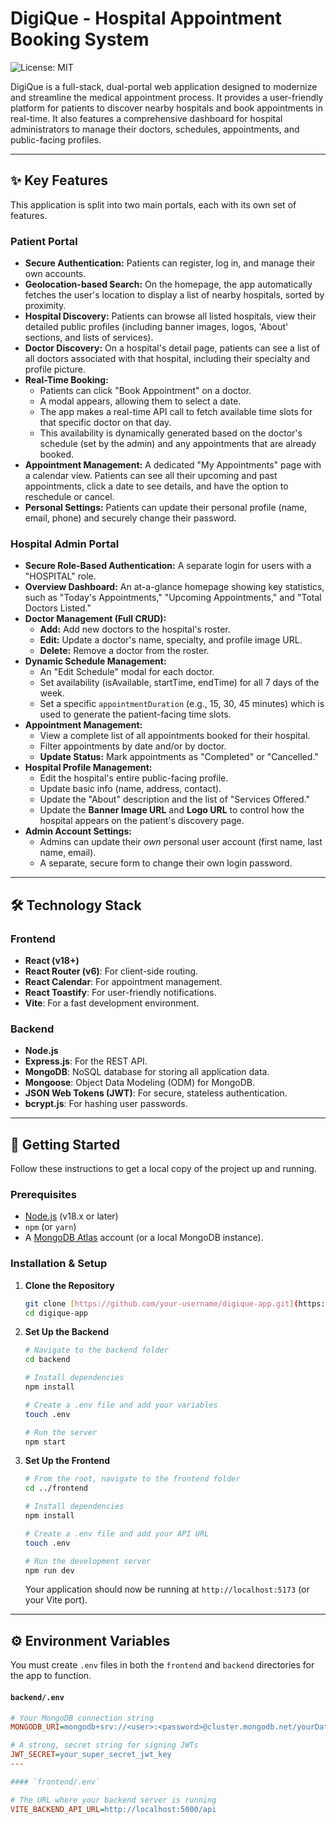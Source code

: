 # DigiQue - Hospital Appointment Booking System

![License: MIT](https://img.shields.io/badge/License-MIT-blue.svg)

DigiQue is a full-stack, dual-portal web application designed to modernize and streamline the medical appointment process. It provides a user-friendly platform for patients to discover nearby hospitals and book appointments in real-time. It also features a comprehensive dashboard for hospital administrators to manage their doctors, schedules, appointments, and public-facing profiles.

---

## ✨ Key Features

This application is split into two main portals, each with its own set of features.

### Patient Portal

* **Secure Authentication:** Patients can register, log in, and manage their own accounts.
* **Geolocation-based Search:** On the homepage, the app automatically fetches the user's location to display a list of nearby hospitals, sorted by proximity.
* **Hospital Discovery:** Patients can browse all listed hospitals, view their detailed public profiles (including banner images, logos, 'About' sections, and lists of services).
* **Doctor Discovery:** On a hospital's detail page, patients can see a list of all doctors associated with that hospital, including their specialty and profile picture.
* **Real-Time Booking:**
    * Patients can click "Book Appointment" on a doctor.
    * A modal appears, allowing them to select a date.
    * The app makes a real-time API call to fetch available time slots for that specific doctor on that day.
    * This availability is dynamically generated based on the doctor's schedule (set by the admin) and any appointments that are already booked.
* **Appointment Management:** A dedicated "My Appointments" page with a calendar view. Patients can see all their upcoming and past appointments, click a date to see details, and have the option to reschedule or cancel.
* **Personal Settings:** Patients can update their personal profile (name, email, phone) and securely change their password.

### Hospital Admin Portal

* **Secure Role-Based Authentication:** A separate login for users with a "HOSPITAL" role.
* **Overview Dashboard:** An at-a-glance homepage showing key statistics, such as "Today's Appointments," "Upcoming Appointments," and "Total Doctors Listed."
* **Doctor Management (Full CRUD):**
    * **Add:** Add new doctors to the hospital's roster.
    * **Edit:** Update a doctor's name, specialty, and profile image URL.
    * **Delete:** Remove a doctor from the roster.
* **Dynamic Schedule Management:**
    * An "Edit Schedule" modal for each doctor.
    * Set availability (isAvailable, startTime, endTime) for all 7 days of the week.
    * Set a specific `appointmentDuration` (e.g., 15, 30, 45 minutes) which is used to generate the patient-facing time slots.
* **Appointment Management:**
    * View a complete list of all appointments booked for their hospital.
    * Filter appointments by date and/or by doctor.
    * **Update Status:** Mark appointments as "Completed" or "Cancelled."
* **Hospital Profile Management:**
    * Edit the hospital's entire public-facing profile.
    * Update basic info (name, address, contact).
    * Update the "About" description and the list of "Services Offered."
    * Update the **Banner Image URL** and **Logo URL** to control how the hospital appears on the patient's discovery page.
* **Admin Account Settings:**
    * Admins can update their *own* personal user account (first name, last name, email).
    * A separate, secure form to change their own login password.

---

## 🛠️ Technology Stack

### Frontend
* **React (v18+)**
* **React Router (v6)**: For client-side routing.
* **React Calendar**: For appointment management.
* **React Toastify**: For user-friendly notifications.
* **Vite**: For a fast development environment.

### Backend
* **Node.js**
* **Express.js**: For the REST API.
* **MongoDB**: NoSQL database for storing all application data.
* **Mongoose**: Object Data Modeling (ODM) for MongoDB.
* **JSON Web Tokens (JWT)**: For secure, stateless authentication.
* **bcrypt.js**: For hashing user passwords.

---

## 🚀 Getting Started

Follow these instructions to get a local copy of the project up and running.

### Prerequisites

* [Node.js](https://nodejs.org/) (v18.x or later)
* `npm` (or `yarn`)
* A [MongoDB Atlas](https://www.mongodb.com/cloud/atlas) account (or a local MongoDB instance).

### Installation & Setup

1.  **Clone the Repository**
    ```bash
    git clone [https://github.com/your-username/digique-app.git](https://github.com/your-username/digique-app.git)
    cd digique-app
    ```

2.  **Set Up the Backend**
    ```bash
    # Navigate to the backend folder
    cd backend

    # Install dependencies
    npm install

    # Create a .env file and add your variables
    touch .env

    # Run the server
    npm start
    ```

3.  **Set Up the Frontend**
    ```bash
    # From the root, navigate to the frontend folder
    cd ../frontend

    # Install dependencies
    npm install

    # Create a .env file and add your API URL
    touch .env

    # Run the development server
    npm run dev
    ```
    Your application should now be running at `http://localhost:5173` (or your Vite port).

---

## ⚙️ Environment Variables

You must create `.env` files in both the `frontend` and `backend` directories for the app to function.

#### `backend/.env`
```ini
# Your MongoDB connection string
MONGODB_URI=mongodb+srv://<user>:<password>@cluster.mongodb.net/yourDatabaseName

# A strong, secret string for signing JWTs
JWT_SECRET=your_super_secret_jwt_key
---

#### `frontend/.env`

# The URL where your backend server is running
VITE_BACKEND_API_URL=http://localhost:5000/api
